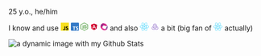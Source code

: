 25 y.o., he/him

I know and use <img alt="Javascript" title="Javascript" src=".misc/js.svg" height="16" /> <img alt="Typescript" title="Typescript" src=".misc/ts.svg" height="16" /> <img alt="Node.js" title="Node.js" src=".misc/node.svg" height="16" /> <img alt="Angular 2+" title="Angular 2+" src=".misc/angular.svg" height="16" /> <img alt="RxJS" title="RxJS" src=".misc/rxjs.svg" height="16" /> and also <img alt="React.js" title="React.js" src=".misc/react.svg" height="16" /> <img alt="Redux" title="Redux" src=".misc/redux.svg" height="16" /> a bit (big fan of <img alt="React.js" title="React.js" src=".misc/react.svg" height="16" /> actually)

![a dynamic image with my Github Stats](https://github-readme-stats.vercel.app/api?username=AlexAtHome&theme=algolia&hide_title=true&hide_border)
